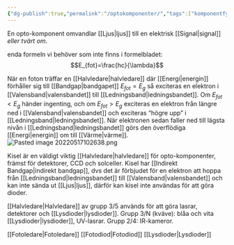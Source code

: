 ```yaml
---
{"dg-publish":true,"permalink":"/optokomponenter/","tags":["komponentfysik"]}
---
```


En opto-komponent omvandlar [[Ljus\|ljus]] till en elektrisk [[Signal\|signal]] *eller tvärt om*.

enda formeln vi behöver som inte finns i formelbladet:
$$E_{fot}=\frac{hc}{\lambda}$$


När en foton träffar en [[Halvledare\|halvledare]] där [[Energi\|energin]] förhåller sig till [[Bandgap\|bandgapet]] $E_{fot}=E_{g}$ så exciteras en elektron i [[Valensband\|valensbandet]] till [[Ledningsband\|ledningsbandet]]. Om $E_{fot}<E_{g}$ händer ingenting, och om $E_{fot}>E_{g}$ exciteras en elektron från längre ned i [[Valensband\|valensbandet]] och exciteras “högre upp” i [[Ledningsband\|ledningsbandet]]. När elektronen sedan faller ned till lägsta nivån i [[Ledningsband\|ledningsbandet]] görs den överflödiga [[Energi\|energin]] om till [[Värme\|värme]].
![Pasted image 20220517102638.png](/img/user/images/Pasted%20image%2020220517102638.png)

Kisel är en väldigt viktig [[Halvledare\|halvledare]] för opto-komponenter, främst för detektorer, CCD och solceller. Kisel har [[Indirekt Bandgap\|indirekt bandgap]], dvs det är förbjudet för en elektron att hoppa från [[Ledningsband\|ledningsbandet]] till [[Valensband\|valensbandet]] och kan inte sända ut [[Ljus\|ljus]], därför kan kisel inte användas för att göra dioder.

[[Halvledare\|Halvledare]] av grupp 3/5 används för att göra lasrar, detektorer och [[Lysdioder\|lysdioder]]. Grupp 3/N (kväve): blåa och vita [[Lysdioder\|lysdioder]], UV-lasrar. Grupp 2/4: IR-kameror.


[[Fotoledare\|Fotoledare]]
[[Fotodiod\|Fotodiod]]
[[Lysdioder\|Lysdioder]]